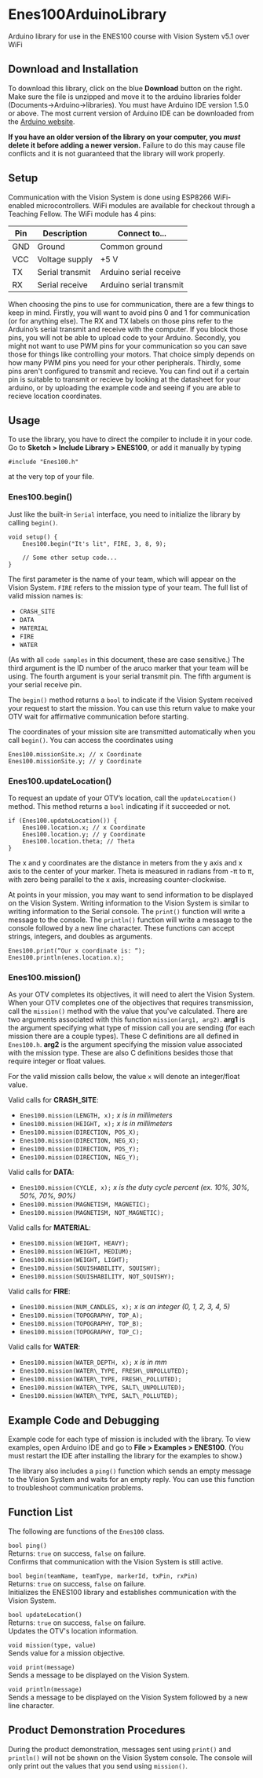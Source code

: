 # Enes100ArduinoLibrary

Arduino library for use in the ENES100 course with Vision System v5.1 over WiFi

## Download and Installation

To download this library, click on the blue **Download** button on the right. Make sure the file is unzipped and move it to the arduino libraries folder (Documents->Arduino->libraries). You must have Arduino IDE version 1.5.0 or above. The most current version of Arduino IDE can be downloaded from the [Arduino website](https://www.arduino.cc/en/Main/Software).

**If you have an older version of the library on your computer, you _must_ delete it before adding a newer version.** Failure to do this may cause file conflicts and it is not guaranteed that the library will work properly.

## Setup

Communication with the Vision System is done using ESP8266 WiFi-enabled microcontrollers. WiFi modules are available for checkout through a Teaching Fellow. The WiFi module has 4 pins:

| Pin | Description     | Connect to...           |
| --- | ---             | ---                     |
| GND | Ground          | Common ground           |
| VCC | Voltage supply  | +5 V                    |
| TX  | Serial transmit | Arduino serial receive  |
| RX  | Serial receive  | Arduino serial transmit |

When choosing the pins to use for communication, there are a few things to keep in mind. Firstly, you will want to avoid pins 0 and 1 for communication (or for anything else). The RX and TX labels on those pins refer to the Arduino’s serial transmit and receive with the computer. If you block those pins, you will not be able to upload code to your Arduino. Secondly, you might not want to use PWM pins for your communication so you can save those for things like controlling your motors. That choice simply depends on how many PWM pins you need for your other peripherals. Thirdly, some pins aren't configured to transmit and recieve. You can find out if a certain pin is suitable to transmit or recieve by looking at the datasheet for your arduino, or by uploading the example code and seeing if you are able to recieve location coordinates. 

## Usage

To use the library, you have to direct the compiler to include it in your code. Go to **Sketch > Include Library > ENES100**, or add it manually by typing

```
#include "Enes100.h"
```

at the very top of your file.

### Enes100.begin()
Just like the built-in `Serial` interface, you need to initialize the library by calling `begin()`.

```
void setup() {
    Enes100.begin("It's lit", FIRE, 3, 8, 9);
    
    // Some other setup code...
}
```

The first parameter is the name of your team, which will appear on the Vision System. `FIRE` refers to the mission type of your team. The full list of valid mission names is:

 * `CRASH_SITE`
 * `DATA`
 * `MATERIAL`
 * `FIRE`
 * `WATER`

(As with all `code samples` in this document, these are case sensitive.) The third argument is the ID number of the aruco marker that your team will be using. The fourth argument is your serial transmit pin. The fifth argument is your serial receive pin.

The `begin()` method returns a `bool` to indicate if the Vision System received your request to start the mission. You can use this return value to make your OTV wait for affirmative communication before starting.

The coordinates of your mission site are transmitted automatically when you call `begin()`. You can access the coordinates using

```
Enes100.missionSite.x; // x Coordinate
Enes100.missionSite.y; // y Coordinate
```

### Enes100.updateLocation()
To request an update of your OTV’s location, call the `updateLocation()` method. This method returns a `bool` indicating if it succeeded or not.

```
if (Enes100.updateLocation()) {
    Enes100.location.x; // x Coordinate
    Enes100.location.y; // y Coordinate
    Enes100.location.theta; // Theta
}
```

The x and y coordinates are the distance in meters from the y axis and x axis to the center of your marker. Theta is measured in radians from -π to π, with zero being parallel to the x axis, increasing counter-clockwise.

At points in your mission, you may want to send information to be displayed on the Vision System. Writing information to the Vision System is similar to writing information to the Serial console. The `print()` function will write a message to the console. The `println()` function will write a message to the console followed by a new line character. These functions can accept strings, integers, and doubles as arguments.

```
Enes100.print(“Our x coordinate is: “);
Enes100.println(enes.location.x);
```

### Enes100.mission()
As your OTV completes its objectives, it will need to alert the Vision System. When your OTV completes one of the objectives that requires transmission, call the `mission()` method with the value that you've calculated. There are two arguments associated with this function `mission(arg1, arg2)`. **arg1** is the argument specifying what type of mission call you are sending (for each mission there are a couple types). These C definitions are all defined in `Enes100.h`. **arg2** is the argument specifying the mission value associated with the mission type. These are also C definitions besides those that require integer or float values.

For the valid mission calls below, the value `x` will denote an integer/float value.

Valid calls for **CRASH_SITE**:

 * `Enes100.mission(LENGTH, x);` *x is in millimeters*
 * `Enes100.mission(HEIGHT, x);` *x is in millimeters*
 * `Enes100.mission(DIRECTION, POS_X);`
 * `Enes100.mission(DIRECTION, NEG_X);`
 * `Enes100.mission(DIRECTION, POS_Y);`
 * `Enes100.mission(DIRECTION, NEG_Y);`

Valid calls for **DATA**:

 * `Enes100.mission(CYCLE, x);` *x is the duty cycle percent (ex. 10%, 30%, 50%, 70%, 90%)*
 * `Enes100.mission(MAGNETISM, MAGNETIC);`
 * `Enes100.mission(MAGNETISM, NOT_MAGNETIC);`

Valid calls for **MATERIAL**:

 * `Enes100.mission(WEIGHT, HEAVY);`
 * `Enes100.mission(WEIGHT, MEDIUM);`
 * `Enes100.mission(WEIGHT, LIGHT);`
 * `Enes100.mission(SQUISHABILITY, SQUISHY);`
 * `Enes100.mission(SQUISHABILITY, NOT_SQUISHY);`

Valid calls for **FIRE**:

 * `Enes100.mission(NUM_CANDLES, x);` *x is an integer (0, 1, 2, 3, 4, 5)*
 * `Enes100.mission(TOPOGRAPHY, TOP_A);`
 * `Enes100.mission(TOPOGRAPHY, TOP_B);`
 * `Enes100.mission(TOPOGRAPHY, TOP_C);`

Valid calls for **WATER**:

 * `Enes100.mission(WATER_DEPTH, x);` *x is in mm*
 * `Enes100.mission(WATER\_TYPE, FRESH\_UNPOLLUTED);`
 * `Enes100.mission(WATER\_TYPE, FRESH\_POLLUTED);`
 * `Enes100.mission(WATER\_TYPE, SALT\_UNPOLLUTED);`
 * `Enes100.mission(WATER\_TYPE, SALT\_POLLUTED);`


## Example Code and Debugging

Example code for each type of mission is included with the library. To view examples, open Arduino IDE and go to **File > Examples > ENES100**. (You must restart the IDE after installing the library for the examples to show.)

The library also includes a `ping()` function which sends an empty message to the Vision System and waits for an empty reply. You can use this function to troubleshoot communication problems.

## Function List

The following are functions of the `Enes100` class.

`bool ping()`   
Returns: `true` on success, `false` on failure.   
Confirms that communication with the Vision System is still active.

`bool begin(teamName, teamType, markerId, txPin, rxPin)`   
Returns: `true` on success, `false` on failure.   
Initializes the ENES100 library and establishes communication with the Vision System.

`bool updateLocation()`   
Returns: `true` on success, `false` on failure.   
Updates the OTV's location information.

`void mission(type, value)`   
Sends value for a mission objective.

`void print(message)`  
Sends a message to be displayed on the Vision System.

`void println(message)`  
Sends a message to be displayed on the Vision System followed by a new line character.

## Product Demonstration Procedures

During the product demonstration, messages sent using `print()` and `println()` will not be shown on the Vision System console. The console will only print out the values that you send using `mission()`.

